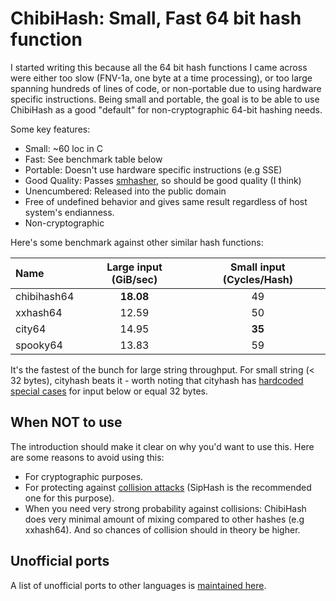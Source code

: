 # ChibiHash: Small, Fast 64 bit hash function

I started writing this because all the 64 bit hash functions I came across were
either too slow (FNV-1a, one byte at a time processing), or too large spanning
hundreds of lines of code, or non-portable due to using hardware specific
instructions.
Being small and portable, the goal is to be able to use ChibiHash as a good
"default" for non-cryptographic 64-bit hashing needs.

Some key features:

* Small: ~60 loc in C
* Fast: See benchmark table below
* Portable: Doesn't use hardware specific instructions (e.g SSE)
* Good Quality: Passes [smhasher][], so should be good quality (I think)
* Unencumbered: Released into the public domain
* Free of undefined behavior and gives same result regardless of host system's endianness.
* Non-cryptographic

Here's some benchmark against other similar hash functions:

| Name |      Large input (GiB/sec)  |  Small input (Cycles/Hash) |
| :--- | :-------------------------: | :------------------------: |
| chibihash64  |  **18.08**   |   49   |
| xxhash64     |    12.59     |   50   |
| city64       |    14.95     | **35** |
| spooky64     |    13.83     |   59   |

It's the fastest of the bunch for large string throughput.
For small string (< 32 bytes), cityhash beats it - worth noting that cityhash
has [hardcoded special cases][city-small] for input below or equal 32 bytes.

[smhasher]: https://github.com/aappleby/smhasher
[city-small]: https://github.com/google/cityhash/blob/f5dc54147fcce12cefd16548c8e760d68ac04226/src/city.cc#L367-L375

## When NOT to use

The introduction should make it clear on why you'd want to use this.
Here are some reasons to avoid using this:

* For cryptographic purposes.
* For protecting against [collision attacks](https://en.wikipedia.org/wiki/Collision_attack) (SipHash is the recommended one for this purpose).
* When you need very strong probability against collisions: ChibiHash does very
  minimal amount of mixing compared to other hashes (e.g xxhash64). And so
  chances of collision should in theory be higher.

## Unofficial ports

A list of unofficial ports to other languages is [maintained here](https://github.com/N-R-K/ChibiHash/issues/4).
